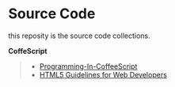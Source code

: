 Source Code
===========
this reposity is the source code collections.

**CoffeScript**
> * [Programming-In-CoffeeScript](https://github.com/owenyang0/Programming-In-CoffeeScript)
> * [HTML5 Guidelines for Web Developers](http://html5.komplett.cc/code/index_en.html)

